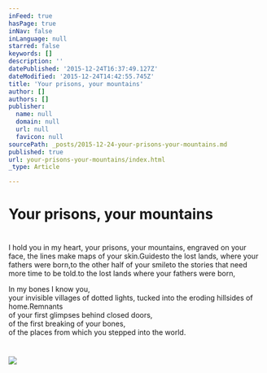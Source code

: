 ```yaml
---
inFeed: true
hasPage: true
inNav: false
inLanguage: null
starred: false
keywords: []
description: ''
datePublished: '2015-12-24T16:37:49.127Z'
dateModified: '2015-12-24T14:42:55.745Z'
title: 'Your prisons, your mountains'
author: []
authors: []
publisher:
  name: null
  domain: null
  url: null
  favicon: null
sourcePath: _posts/2015-12-24-your-prisons-your-mountains.md
published: true
url: your-prisons-your-mountains/index.html
_type: Article

---
```

# **Your prisons, your mountains**

# 

I hold you in my heart, your prisons, your mountains, engraved on your face, the lines make maps of your skin.Guidesto the lost lands, where your fathers were born,to the other half of your smileto the stories that need more time to be told.to the lost lands where your fathers were born,

In my bones I know you,   
your invisible villages of dotted lights, tucked into the eroding hillsides of home.Remnants  
of your first glimpses behind closed doors,  
of the first breaking of your bones,  
of the places from which you stepped into the
world.

# ![](https://the-grid-user-content.s3-us-west-2.amazonaws.com/822b02ce-a224-4e79-b7cc-3ac6aa721ecf.jpg)